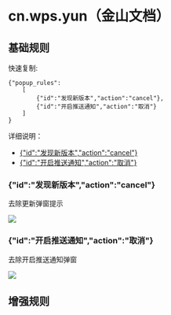 # cn.wps.yun（金山文档）

## 基础规则

快速复制:
```
{"popup_rules":
    [
        {"id":"发现新版本","action":"cancel"},
        {"id":"开启推送通知","action":"取消"}
    ]
}
```
详细说明：
- [{"id":"发现新版本","action":"cancel"}](#id发现新版本actioncancel)
- [{"id":"开启推送通知","action":"取消"}](#id开启推送通知action取消)

### {"id":"发现新版本","action":"cancel"}
去除更新弹窗提示

![](./assets/更新弹窗.jpg)

### {"id":"开启推送通知","action":"取消"}
去除开启推送通知弹窗

![](./assets/开启推送通知弹窗.jpg)

## 增强规则
